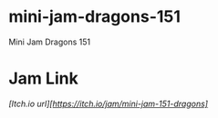 # mini-jam-dragons-151
Mini Jam Dragons 151

# Jam Link
*[Itch.io url][https://itch.io/jam/mini-jam-151-dragons]*

